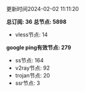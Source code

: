 更新时间2024-02-02 11:11:20

**总订阅: 36**
**总节点: 5898**
- vless节点: 14

**google ping有效节点: 279**
- ss节点: 164
- v2ray节点: 92
- trojan节点: 20
- ssr节点: 3
